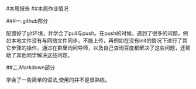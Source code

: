 #本周报告
##本周作业情况

###一.github部分

配置好了git环境，并学会了pull与push。在push的时候，遇到了很多的问题，例如本地文件没有与网络文件同步，不能上传，再例如在没有init的情况下进行了其它步骤的操作，通过在群里询问导师，以及自己查询百度都解决了这些问题，还帮助了其他同学解决这些问题。

##二.Markdown部分

学会了一些简单的语法,使用的并不是很熟练。

